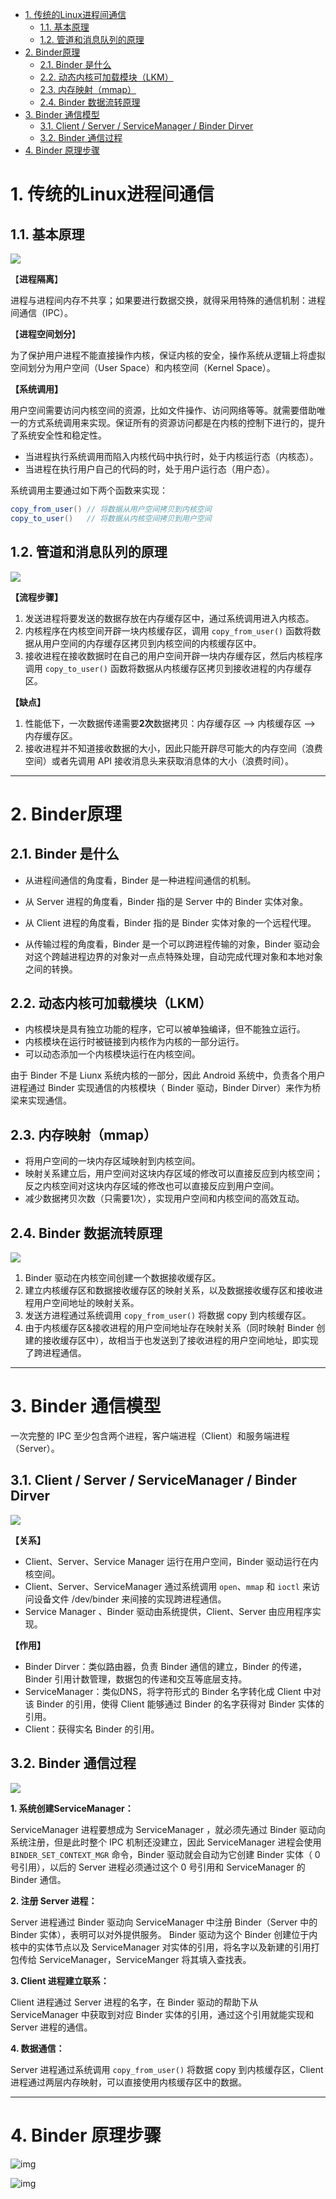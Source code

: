 <!-- TOC -->

- [1. 传统的Linux进程间通信](#1-传统的linux进程间通信)
  - [1.1. 基本原理](#11-基本原理)
  - [1.2. 管道和消息队列的原理](#12-管道和消息队列的原理)
- [2. Binder原理](#2-binder原理)
  - [2.1. Binder 是什么](#21-binder-是什么)
  - [2.2. 动态内核可加载模块（LKM）](#22-动态内核可加载模块lkm)
  - [2.3. 内存映射（mmap）](#23-内存映射mmap)
  - [2.4. Binder 数据流转原理](#24-binder-数据流转原理)
- [3. Binder 通信模型](#3-binder-通信模型)
  - [3.1. Client / Server / ServiceManager / Binder Dirver](#31-client--server--servicemanager--binder-dirver)
  - [3.2. Binder 通信过程](#32-binder-通信过程)
- [4. Binder 原理步骤](#4-binder-原理步骤)

<!-- /TOC -->

# 1. 传统的Linux进程间通信

## 1.1. 基本原理

![](https://raw.githubusercontent.com/ren-p/AndroidLearningNotes/main/img/20201129-112910-3fc5f029675e956ef5cac8d9aaf14fc0.png)

【**进程隔离**】

进程与进程间内存不共享；如果要进行数据交换，就得采用特殊的通信机制：进程间通信（IPC）。

【**进程空间划分**】

为了保护用户进程不能直接操作内核，保证内核的安全，操作系统从逻辑上将虚拟空间划分为用户空间（User Space）和内核空间（Kernel Space）。

**【系统调用】**

用户空间需要访问内核空间的资源，比如文件操作、访问网络等等。就需要借助唯一的方式系统调用来实现。保证所有的资源访问都是在内核的控制下进行的，提升了系统安全性和稳定性。

- 当进程执行系统调用而陷入内核代码中执行时，处于内核运行态（内核态）。
- 当进程在执行用户自己的代码的时，处于用户运行态（用户态）。

系统调用主要通过如下两个函数来实现：

```java
copy_from_user() // 将数据从用户空间拷贝到内核空间
copy_to_user()   // 将数据从内核空间拷贝到用户空间
```

## 1.2. 管道和消息队列的原理

![](https://raw.githubusercontent.com/ren-p/AndroidLearningNotes/main/img/20201129-113153-004b7ff937dd39a0824b564225d10c5e.png)

**【流程步骤】**

1. 发送进程将要发送的数据存放在内存缓存区中，通过系统调用进入内核态。
2. 内核程序在内核空间开辟一块内核缓存区，调用 `copy_from_user()` 函数将数据从用户空间的内存缓存区拷贝到内核空间的内核缓存区中。
3. 接收进程在接收数据时在自己的用户空间开辟一块内存缓存区，然后内核程序调用 `copy_to_user()` 函数将数据从内核缓存区拷贝到接收进程的内存缓存区。

**【缺点】**

1. 性能低下，一次数据传递需要**2次**数据拷贝：内存缓存区 --> 内核缓存区 --> 内存缓存区。
2. 接收进程并不知道接收数据的大小，因此只能开辟尽可能大的内存空间（浪费空间）或者先调用 API 接收消息头来获取消息体的大小（浪费时间）。

------

# 2. Binder原理

## 2.1. Binder 是什么

- 从进程间通信的角度看，Binder 是一种进程间通信的机制。

- 从 Server 进程的角度看，Binder 指的是 Server 中的 Binder 实体对象。
- 从 Client 进程的角度看，Binder 指的是 Binder 实体对象的一个远程代理。
- 从传输过程的角度看，Binder 是一个可以跨进程传输的对象，Binder 驱动会对这个跨越进程边界的对象对一点点特殊处理，自动完成代理对象和本地对象之间的转换。

## 2.2. 动态内核可加载模块（LKM）

- 内核模块是具有独立功能的程序，它可以被单独编译，但不能独立运行。
- 内核模块在运行时被链接到内核作为内核的一部分运行。
- 可以动态添加一个内核模块运行在内核空间。

由于 Binder 不是 Liunx 系统内核的一部分，因此 Android 系统中，负责各个用户进程通过 Binder 实现通信的内核模块（ Binder 驱动，Binder Dirver）来作为桥梁来实现通信。

## 2.3. 内存映射（mmap）

- 将用户空间的一块内存区域映射到内核空间。
- 映射关系建立后，用户空间对这块内存区域的修改可以直接反应到内核空间；反之内核空间对这块内存区域的修改也可以直接反应到用户空间。
- 减少数据拷贝次数（只需要1次），实现用户空间和内核空间的高效互动。

## 2.4. Binder 数据流转原理

![](https://raw.githubusercontent.com/ren-p/AndroidLearningNotes/main/img/20201129-113348-8491d03e4d0e049a6921ca01e90d7c4c.png)

1. Binder 驱动在内核空间创建一个数据接收缓存区。
2. 建立内核缓存区和数据接收缓存区的映射关系，以及数据接收缓存区和接收进程用户空间地址的映射关系。
3. 发送方进程通过系统调用 `copy_from_user()` 将数据 copy 到内核缓存区。
4. 由于内核缓存区&接收进程的用户空间地址存在映射关系（同时映射 Binder 创建的接收缓存区中），故相当于也发送到了接收进程的用户空间地址，即实现了跨进程通信。

------

# 3. Binder 通信模型

一次完整的 IPC 至少包含两个进程，客户端进程（Client）和服务端进程（Server）。

## 3.1. Client / Server / ServiceManager / Binder Dirver

![](https://raw.githubusercontent.com/ren-p/AndroidLearningNotes/main/img/20201129-113553-5e4725e75b7b00d52b73fd6d8e2c5bcd.png)

**【关系】**

- Client、Server、Service Manager 运行在用户空间，Binder 驱动运行在内核空间。
- Client、Server、ServiceManager 通过系统调用 `open`、`mmap` 和 `ioctl` 来访问设备文件 /dev/binder 来间接的实现跨进程通信。
- Service Manager 、Binder 驱动由系统提供，Client、Server 由应用程序实现。

**【作用】**

- Binder Dirver：类似路由器，负责 Binder 通信的建立，Binder 的传递，Binder 引用计数管理，数据包的传递和交互等底层支持。
- ServiceManager：类似DNS，将字符形式的 Binder 名字转化成 Client 中对该 Binder 的引用，使得 Client 能够通过 Binder 的名字获得对 Binder 实体的引用。
- Client：获得实名 Binder 的引用。

## 3.2. Binder 通信过程

![](https://raw.githubusercontent.com/ren-p/AndroidLearningNotes/main/img/20201129-113938-78cca8812b7022a99b359bb334783dca.png)

**1. 系统创建ServiceManager：**

ServiceManager 进程要想成为 ServiceManager ，就必须先通过 Binder 驱动向系统注册，但是此时整个 IPC 机制还没建立，因此 ServiceManager 进程会使用 `BINDER_SET_CONTEXT_MGR` 命令，Binder 驱动就会自动为它创建 Binder 实体（ 0 号引用），以后的 Server 进程必须通过这个 0 号引用和 ServiceManager 的 Binder 通信。

**2. 注册 Server 进程：**

Server 进程通过 Binder 驱动向 ServiceManager 中注册 Binder（Server 中的 Binder 实体），表明可以对外提供服务。 Binder 驱动为这个 Binder 创建位于内核中的实体节点以及 ServiceManager 对实体的引用，将名字以及新建的引用打包传给 ServiceManager，ServiceManger 将其填入查找表。

**3. Client 进程建立联系：**

Client 进程通过 Server 进程的名字，在 Binder 驱动的帮助下从 ServiceManager 中获取到对应 Binder 实体的引用，通过这个引用就能实现和 Server 进程的通信。

**4. 数据通信：**

Server 进程通过系统调用 `copy_from_user()` 将数据 copy 到内核缓存区，Client 进程通过两层内存映射，可以直接使用内核缓存区中的数据。

---

# 4. Binder 原理步骤

![img](https://raw.githubusercontent.com/ren-p/AndroidLearningNotes/main/img/20201129-114028-93aae46f68347846f1cf2ee2b1d107f3.png)

![img](https://raw.githubusercontent.com/ren-p/AndroidLearningNotes/main/img/20201129-114041-fbf2b12da0d2b1ab5291ed73cf6a823f.png)